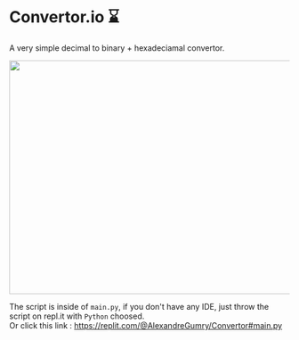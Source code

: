 # Convertor.io ⌛

A very simple decimal to binary + hexadeciamal convertor.  

<img src ="https://user-images.githubusercontent.com/66020831/112164914-939dc600-8bee-11eb-9baf-41696c5cecd8.png" width="800" height="420">


The script is inside of ``main.py``, if you don't have any IDE, just throw the script on repl.it with ``Python`` choosed.  
Or click this link : https://replit.com/@AlexandreGumry/Convertor#main.py
